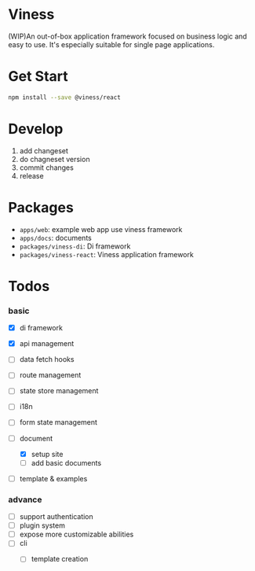 # Viness

(WIP)An out-of-box application framework focused on business logic and easy to use. It's especially suitable for single page applications.



# Get Start

```bash
npm install --save @viness/react

```


# Develop

1. add changeset
2. do chagneset version
3. commit changes
4. release

# Packages

* `apps/web`: example web app use viness framework
* `apps/docs`: documents
* `packages/viness-di`: Di framework
* `packages/viness-react`: Viness application framework

# Todos

### basic

- [x] di framework
- [x] api management
- [ ] data fetch hooks
- [ ] route management
- [ ] state store management
- [ ] i18n
- [ ] form state management
- [ ] document
    - [x] setup site
    - [ ] add basic documents
- [ ] template & examples



### advance

- [ ] support authentication
- [ ] plugin system
- [ ] expose more customizable abilities
- [ ] cli
    - [ ] template creation


